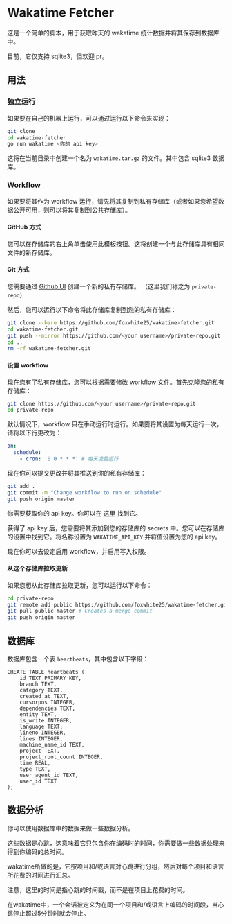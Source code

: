 # Wakatime Fetcher

这是一个简单的脚本，用于获取昨天的 wakatime 统计数据并将其保存到数据库中。

目前，它仅支持 sqlite3，但欢迎 pr。

## 用法

### 独立运行

如果要在自己的机器上运行，可以通过运行以下命令来实现：

```bash
git clone
cd wakatime-fetcher
go run wakatime <你的 api key>
```

这将在当前目录中创建一个名为 `wakatime.tar.gz` 的文件。其中包含 sqlite3 数据库。

### Workflow

如果要将其作为 workflow 运行，请先将其复制到私有存储库（或者如果您希望数据公开可用，则可以将其复制到公共存储库）。

#### GitHub 方式

您可以在存储库的右上角单击使用此模板按钮。这将创建一个与此存储库具有相同文件的新存储库。

#### Git 方式

您需要通过 [Github UI](https://github.com/new) 创建一个新的私有存储库。 （这里我们称之为 `private-repo`）

然后，您可以运行以下命令将此存储库复制到您的私有存储库：

```bash
git clone --bare https://github.com/foxwhite25/wakatime-fetcher.git
cd wakatime-fetcher.git
git push --mirror https://github.com/<your username>/private-repo.git
cd ..
rm -rf wakatime-fetcher.git
```

#### 设置 workflow

现在您有了私有存储库，您可以根据需要修改 workflow 文件。首先克隆您的私有存储库：

```bash
git clone https://github.com/<your username>/private-repo.git
cd private-repo
```

默认情况下，workflow 只在手动运行时运行。如果要将其设置为每天运行一次，请将以下行更改为：

```yaml
on:
  schedule:
    - cron: '0 0 * * *' # 每天凌晨运行
```

现在你可以提交更改并将其推送到你的私有存储库：

```bash
git add .
git commit -m "Change workflow to run on schedule"
git push origin master
```

你需要获取你的 api key。你可以在 [这里](https://wakatime.com/api-key) 找到它。

获得了 api key 后，您需要将其添加到您的存储库的 secrets 中。您可以在存储库的设置中找到它。将名称设置为 `WAKATIME_API_KEY` 并将值设置为您的 api key。

现在你可以去设定启用 workflow，并启用写入权限。

#### 从这个存储库拉取更新

如果您想从此存储库拉取更新，您可以运行以下命令：

```bash
cd private-repo
git remote add public https://github.com/foxwhite25/wakatime-fetcher.git
git pull public master # Creates a merge commit
git push origin master
```

## 数据库

数据库包含一个表 `heartbeats`，其中包含以下字段：

```sqlite
CREATE TABLE heartbeats (
    id TEXT PRIMARY KEY,
    branch TEXT, 
    category TEXT, 
    created_at TEXT,
    cursorpos INTEGER, 
    dependencies TEXT,
    entity TEXT, 
    is_write INTEGER, 
    language TEXT, 
    lineno INTEGER, 
    lines INTEGER, 
    machine_name_id TEXT, 
    project TEXT, 
    project_root_count INTEGER, 
    time REAL, 
    type TEXT, 
    user_agent_id TEXT, 
    user_id TEXT
);
```

## 数据分析

你可以使用数据库中的数据来做一些数据分析。

这些数据是心跳，这意味着它只包含你在编码时的时间，你需要做一些数据处理来得到你编码的总时间。

wakatime所做的是，它按项目和/或语言对心跳进行分组，然后对每个项目和语言所花费的时间进行汇总。

注意，这里的时间是指心跳的时间戳，而不是在项目上花费的时间。

在wakatime中，一个会话被定义为在同一个项目和/或语言上编码的时间段，当心跳停止超过5分钟时就会停止。
